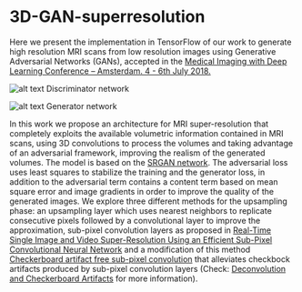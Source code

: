 # 3D-GAN-superresolution
Here we present the implementation in TensorFlow of our work to generate high resolution MRI scans from low resolution images using Generative Adversarial Networks (GANs), accepted in the [Medical Imaging with Deep Learning Conference – Amsterdam. 4 - 6th July 2018.](https://midl.amsterdam/)

![alt text](https://github.com/imatge-upc/3D-GAN-superresolution/blob/master/images/3D%20SRGAN(D).png)
Discriminator network

![alt text](https://github.com/imatge-upc/3D-GAN-superresolution/blob/master/images/3D%20SRGAN(G).png)
Generator network

In this work we propose an architecture for MRI super-resolution that completely exploits the available volumetric information contained in MRI scans, using 3D convolutions to process the volumes and taking advantage of an adversarial framework, improving the realism of the generated volumes.
The model is based on the [SRGAN network](https://arxiv.org/abs/1609.04802). The adversarial loss uses least squares to stabilize the training and the generator loss, in addition to the adversarial term contains a content term based on mean square error and image gradients in order to improve the quality of the generated images. We explore three different methods for the upsampling phase: an upsampling layer which uses nearest neighbors to replicate consecutive pixels followed by a convolutional layer to improve the approximation, sub-pixel convolution layers as proposed in [Real-Time Single Image and Video Super-Resolution Using an Efficient Sub-Pixel Convolutional Neural Network](https://arxiv.org/abs/1609.05158) and a modification of this method [Checkerboard artifact free sub-pixel convolution](https://arxiv.org/pdf/1707.02937.pdf) that alleviates checkbock artifacts produced by sub-pixel convolution layers (Check: [Deconvolution and Checkerboard Artifacts](https://distill.pub/2016/deconv-checkerboard/) for more information).
